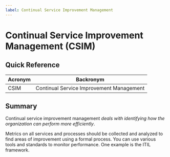 ```yaml
---
label: Continual Service Improvement Management
---
```


# Continual Service Improvement Management (CSIM)

## Quick Reference

| Acronym | Backronym |
| - | - |
| CSIM | Continual Service Improvement Management |

## Summary

Continual service improvement management *deals with identifying how the organization can perform more efficiently*.

Metrics on all services and processes should be collected and analyzed to find areas of improvement using a formal process. You can use various tools and standards to monitor performance. One example is the ITIL framework.
